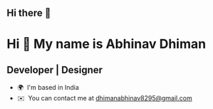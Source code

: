 ## Hi there 👋

<!--
**buildbyabhinav/buildbyabhinav** is a ✨ _special_ ✨ repository because its `README.md` (this file) appears on your GitHub profile.

Here are some ideas to get you started:

- 🔭 I’m currently working on ...
- 🌱 I’m currently learning ...
- 👯 I’m looking to collaborate on ...
- 🤔 I’m looking for help with ...
- 💬 Ask me about ...
- 📫 How to reach me: ...
- 😄 Pronouns: ...
- ⚡ Fun fact: ...
-->
Hi 👋 My name is Abhinav Dhiman
===============================

Developer | Designer
--------------------

*   🌍  I'm based in India
*   ✉️  You can contact me at [dhimanabhinav8295@gmail.com](mailto:dhimanabhinav8295@gmail.com)

